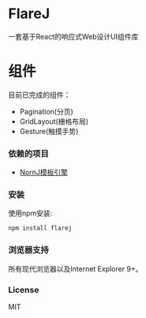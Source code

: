 # FlareJ

一套基于React的响应式Web设计UI组件库

# 组件

目前已完成的组件：

* Pagination(分页)
* GridLayout(栅格布局)
* Gesture(触摸手势)

### 依赖的项目

* [NornJ模板引擎](https://github.com/joe-sky/nornj)

### 安装

使用npm安装:

```sh
npm install flarej
```

### 浏览器支持

所有现代浏览器以及Internet Explorer 9+。

### License

MIT